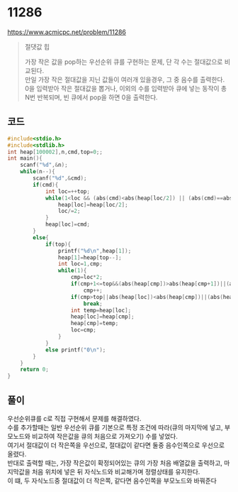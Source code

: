 # 11286
https://www.acmicpc.net/problem/11286
> <p>절댓값 힙</p>
> 가장 작은 값을 pop하는 우선순위 큐를 구현하는 문제, 단 각 수는 절대값으로 비교된다.<br>
> 만일 가장 작은 절대값을 지닌 값들이 여러개 있을경우, 그 중 음수를 출력한다.<br>
> 0을 입력받아 작은 절대값을 뽑거나, 이외의 수를 입력받아 큐에 넣는 동작이 총 N번 반복되며, 빈 큐에서 pop을 하면 0을 출력한다.<br>

## 코드
```c
#include<stdio.h>
#include<stdlib.h>
int heap[100002],n,cmd,top=0;;
int main(){
	scanf("%d",&n);
	while(n--){
		scanf("%d",&cmd);
		if(cmd){
			int loc=++top;
			while(1<loc && (abs(cmd)<abs(heap[loc/2]) || (abs(cmd)==abs(heap[loc/2])&&cmd<heap[loc/2]))){
				heap[loc]=heap[loc/2];
				loc/=2;
			}
			heap[loc]=cmd;
		}
		else{
			if(top){
				printf("%d\n",heap[1]);
				heap[1]=heap[top--];
				int loc=1,cmp;
				while(1){
					cmp=loc*2;
					if(cmp+1<=top&&(abs(heap[cmp])>abs(heap[cmp+1])||(abs(heap[cmp]==abs(heap[cmp+1])&&heap[cmp]>heap[cmp+1])))
						cmp++;
					if(cmp>top||abs(heap[loc])<abs(heap[cmp])||(abs(heap[loc])==abs(heap[cmp])&&heap[loc]<=heap[cmp]))
						break;
					int temp=heap[loc];
					heap[loc]=heap[cmp];
					heap[cmp]=temp;
					loc=cmp;
				}
			}
			else printf("0\n");
		}
	}
	return 0;
}
```

## 풀이
우선순위큐를 c로 직접 구현해서 문제를 해결하였다.<br>
수를 추가할때는 일반 우선순위 큐를 기본으로 특정 조건에 따라(큐의 마지막에 넣고, 부모노드와 비교하여 작은값을 큐의 처음으로 가져오기) 수를 넣었다.<br>
여기서 절대값이 더 작은쪽을 우선으로, 절대값이 같다면 둘중 음수인쪽으로 우선으로 올렸다.<br>
반대로 출력할 때는, 가장 작은값이 확정되어있는 큐의 가장 처음 배열값을 출력하고, 마지막값을 처음 위치에 넣은 뒤 자식노드와 비교해가며 정렬상태를 유지한다.<br>
이 떄, 두 자식노드중 절대값이 더 작은쪽, 같다면 음수인쪽을 부모노드와 바꿔준다<br>